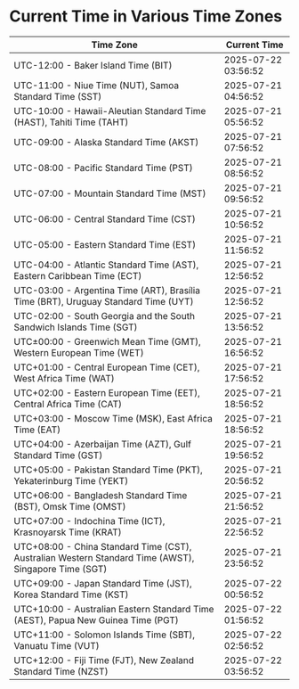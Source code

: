 # Current Time in Various Time Zones

| Time Zone | Current Time |
|-----------|--------------|
| UTC-12:00 - Baker Island Time (BIT) | 2025-07-22 03:56:52 |
| UTC-11:00 - Niue Time (NUT), Samoa Standard Time (SST) | 2025-07-21 04:56:52 |
| UTC-10:00 - Hawaii-Aleutian Standard Time (HAST), Tahiti Time (TAHT) | 2025-07-21 05:56:52 |
| UTC-09:00 - Alaska Standard Time (AKST) | 2025-07-21 07:56:52 |
| UTC-08:00 - Pacific Standard Time (PST) | 2025-07-21 08:56:52 |
| UTC-07:00 - Mountain Standard Time (MST) | 2025-07-21 09:56:52 |
| UTC-06:00 - Central Standard Time (CST) | 2025-07-21 10:56:52 |
| UTC-05:00 - Eastern Standard Time (EST) | 2025-07-21 11:56:52 |
| UTC-04:00 - Atlantic Standard Time (AST), Eastern Caribbean Time (ECT) | 2025-07-21 12:56:52 |
| UTC-03:00 - Argentina Time (ART), Brasília Time (BRT), Uruguay Standard Time (UYT) | 2025-07-21 12:56:52 |
| UTC-02:00 - South Georgia and the South Sandwich Islands Time (SGT) | 2025-07-21 13:56:52 |
| UTC±00:00 - Greenwich Mean Time (GMT), Western European Time (WET) | 2025-07-21 16:56:52 |
| UTC+01:00 - Central European Time (CET), West Africa Time (WAT) | 2025-07-21 17:56:52 |
| UTC+02:00 - Eastern European Time (EET), Central Africa Time (CAT) | 2025-07-21 18:56:52 |
| UTC+03:00 - Moscow Time (MSK), East Africa Time (EAT) | 2025-07-21 18:56:52 |
| UTC+04:00 - Azerbaijan Time (AZT), Gulf Standard Time (GST) | 2025-07-21 19:56:52 |
| UTC+05:00 - Pakistan Standard Time (PKT), Yekaterinburg Time (YEKT) | 2025-07-21 20:56:52 |
| UTC+06:00 - Bangladesh Standard Time (BST), Omsk Time (OMST) | 2025-07-21 21:56:52 |
| UTC+07:00 - Indochina Time (ICT), Krasnoyarsk Time (KRAT) | 2025-07-21 22:56:52 |
| UTC+08:00 - China Standard Time (CST), Australian Western Standard Time (AWST), Singapore Time (SGT) | 2025-07-21 23:56:52 |
| UTC+09:00 - Japan Standard Time (JST), Korea Standard Time (KST) | 2025-07-22 00:56:52 |
| UTC+10:00 - Australian Eastern Standard Time (AEST), Papua New Guinea Time (PGT) | 2025-07-22 01:56:52 |
| UTC+11:00 - Solomon Islands Time (SBT), Vanuatu Time (VUT) | 2025-07-22 02:56:52 |
| UTC+12:00 - Fiji Time (FJT), New Zealand Standard Time (NZST) | 2025-07-22 03:56:52 |
